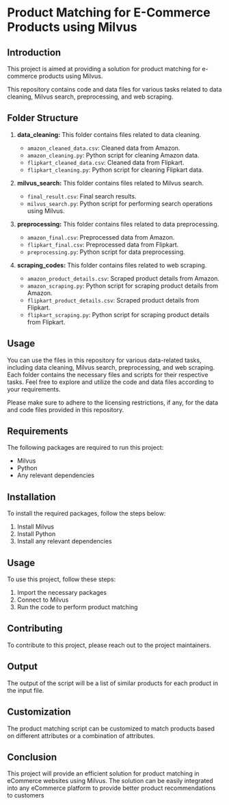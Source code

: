 # Product Matching for E-Commerce Products using Milvus

## Introduction
This project is aimed at providing a solution for product matching for e-commerce products using Milvus. 

This repository contains code and data files for various tasks related to data cleaning, Milvus search, preprocessing, and web scraping.

## Folder Structure

1. **data_cleaning:** This folder contains files related to data cleaning.
   - `amazon_cleaned_data.csv`: Cleaned data from Amazon.
   - `amazon_cleaning.py`: Python script for cleaning Amazon data.
   - `flipkart_cleaned_data.csv`: Cleaned data from Flipkart.
   - `flipkart_cleaning.py`: Python script for cleaning Flipkart data.

2. **milvus_search:** This folder contains files related to Milvus search.
   - `final_result.csv`: Final search results.
   - `milvus_search.py`: Python script for performing search operations using Milvus.

3. **preprocessing:** This folder contains files related to data preprocessing.
   - `amazon_final.csv`: Preprocessed data from Amazon.
   - `flipkart_final.csv`: Preprocessed data from Flipkart.
   - `preprocessing.py`: Python script for data preprocessing.

4. **scraping_codes:** This folder contains files related to web scraping.
   - `amazon_product_details.csv`: Scraped product details from Amazon.
   - `amazon_scraping.py`: Python script for scraping product details from Amazon.
   - `flipkart_product_details.csv`: Scraped product details from Flipkart.
   - `flipkart_scraping.py`: Python script for scraping product details from Flipkart.

## Usage

You can use the files in this repository for various data-related tasks, including data cleaning, Milvus search, preprocessing, and web scraping. Each folder contains the necessary files and scripts for their respective tasks. Feel free to explore and utilize the code and data files according to your requirements.

Please make sure to adhere to the licensing restrictions, if any, for the data and code files provided in this repository.




## Requirements
The following packages are required to run this project:
- Milvus
- Python
- Any relevant dependencies



## Installation
To install the required packages, follow the steps below:
1. Install Milvus
2. Install Python
3. Install any relevant dependencies

## Usage
To use this project, follow these steps:
1. Import the necessary packages
2. Connect to Milvus
3. Run the code to perform product matching

## Contributing
To contribute to this project, please reach out to the project maintainers.

## Output
The output of the script will be a list of similar products for each product in the input file.

## Customization
The product matching script can be customized to match products based on different attributes or a combination of attributes.

## Conclusion
This project will provide an efficient solution for product matching in eCommerce websites using Milvus. The solution can be easily integrated into any eCommerce platform to provide better product recommendations to customers
